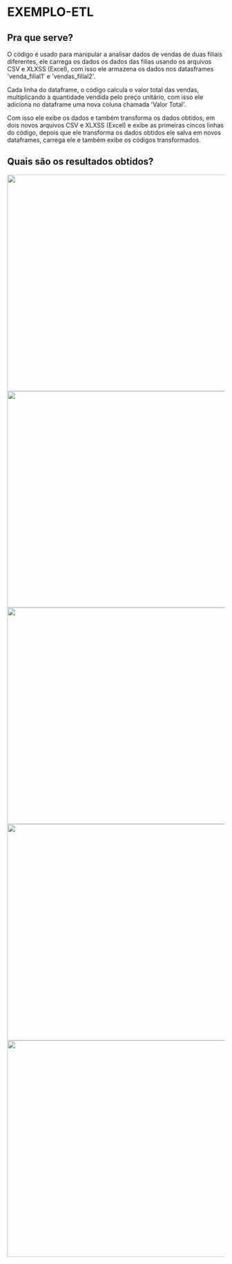 # EXEMPLO-ETL

## Pra que serve?

O código é usado para manipular a analisar dados de vendas de duas filiais diferentes, ele carrega os dados os dados das filias usando os arquivos CSV e XLXSS (Excel), com isso ele armazena os dados nos datasframes 'venda_filial1' e 'vendas_filial2'.

Cada linha do dataframe, o código calcula o valor total das vendas, multiplicando a quantidade vendida pelo preço unitário, com isso ele adiciona no dataframe uma nova coluna chamada 'Valor Total'.

Com isso ele exibe os dados e também transforma os dados obtidos, em dois novos arquivos CSV e XLXSS (Excel) e exibe as primeiras cincos linhas do código, depois que ele transforma os dados obtidos ele salva em novos dataframes, carrega ele e também exibe os códigos transformados.

## Quais são os resultados obtidos?

<img src="https://github.com/nathanmartinss/EXEMPLO-ETL/assets/114267723/b6a53310-2fa6-4e00-8a8e-3a80d9c52428" height="500" width="600">
<img src="https://github.com/nathanmartinss/EXEMPLO-ETL/assets/114267723/f42637b4-8769-4a7c-8b1b-e21b4d89f629" height="500" width="600">
<img src="https://github.com/nathanmartinss/EXEMPLO-ETL/assets/114267723/5911bc6c-4d34-4b04-a672-2108f5f77ac0" height="500" width="600">
<img src="https://github.com/nathanmartinss/EXEMPLO-ETL/assets/114267723/4dd68ae5-a78d-436d-83a9-c2862f547889" height="500" width="600">
<img src="https://github.com/nathanmartinss/EXEMPLO-ETL/assets/114267723/7d4c08f6-7a04-4798-b9fa-64f71c9094bf" height="500" width="600">
